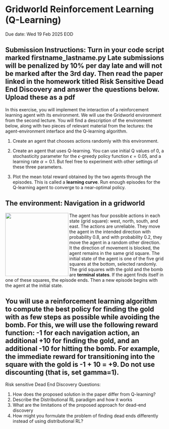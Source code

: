 # Gridworld Reinforcement Learning (Q-Learning)

Due date: Wed 19 Feb 2025 EOD

Submission Instructions:
Turn in your code script marked firstname_lastname.py
Late submissions will be penalized by 10\% per day late and will not be marked after the 3rd day. 
Then read the paper linked in the homework titled Risk Sensitive Dead End Discovery and answer the questions below. Upload these as a pdf 
----------------------------------------------------------------------------------------------------------------------------------------

In this exercise, you will implement the interaction of a reinforcement learning agent with its environment. We will use the Gridworld environment from the second lecture. You will find a description of the environment below, along with two pieces of relevant material from the lectures: the agent-environment interface and the Q-learning algorithm.

1. Create an agent that chooses actions randomly with this environment. 

2. Create an agent that uses Q-learning. You can use initial Q values of 0, a stochasticity parameter for the $\epsilon$-greedy policy function $\epsilon=0.05$, and a learning rate $\alpha = 0.1$. But feel free to experiment with other settings of these three parameters.

3. Plot the mean total reward obtained by the two agents through the episodes. This is called a **learning curve**. Run enough episodes for the Q-learning agent to converge to a near-optimal policy. 


## The environment: Navigation in a gridworld

<img src="/Users/sonaliparbhoo/Desktop/Screenshot 2025-02-12 at 11.54.13.png" style="width: 200px;" align="left"/>

The agent has four possible actions in each state (grid square): west, north, south, and east. The actions are unreliable. They move the agent in the intended direction with probability 0.8, and with probability 0.2, they move the agent in a random other direction. It the direction of movement is blocked, the agent remains in the same grid square. The initial state of the agent is one of the five grid squares at the bottom, selected randomly. The grid squares with the gold and the bomb are **terminal states**. If the agent finds itself in one of these squares, the episode ends. Then a new episode begins with the agent at the initial state.

You will use a reinforcement learning algorithm to compute the best policy for finding the gold with as few steps as possible while avoiding the bomb. For this, we will use the following reward function: -1 for each navigation action, an additional +10 for finding the gold, and an additional -10 for hitting the bomb. For example, the immediate reward for transitioning into the square with the gold is -1 + 10 = +9. Do not use discounting (that is, set gamma=1).
------------------------------------------------------------------------------------------------------------------------------------------
Risk sensitive Dead End Discovery Questions:

1) How does the proposed solution in the paper differ from Q-learning?
2) Describe the Distributional RL paradigm and how it works
3) What are the limitations of the proposed approach for dead-end discovery
4) How might you formulate the problem of finding dead ends differently instead of using distributional RL?